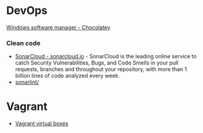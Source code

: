 
# DevOps
[Windows software manager - Chocolatey](https://community.chocolatey.org/)

### Clean code
* [SonarCloud - sonarcloud.io](https://sonarcloud.io/welcome) - SonarCloud is the leading online service to catch Security Vulnerabilities, Bugs, and Code Smells in your pull requests, branches and throughout your repository, with more than 1 billion lines of code analyzed every week.
* [sonarlint/](https://www.sonarsource.com/products/sonarlint/)

# Vagrant
* [Vagrant virtual boxes](https://app.vagrantup.com/boxes/search)